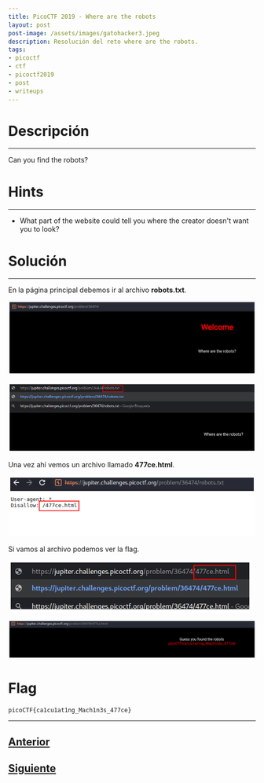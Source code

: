 ```yaml
---
title: PicoCTF 2019 - Where are the robots 
layout: post
post-image: /assets/images/gatohacker3.jpeg 
description: Resolución del reto where are the robots. 
tags:
- picoctf
- ctf
- picoctf2019
- post
- writeups
---
```

# Descripción
---

Can you find the robots? 


# Hints
---

- What part of the website could tell you where the creator doesn't want you to look?


# Solución
---

En la página principal debemos ir al archivo **robots.txt**.

![](/assets/images/images-picoctf-2019/where-are-the-robots-1.png)

![](/assets/images/images-picoctf-2019/where-are-the-robots-3.png)

Una vez ahí vemos un archivo llamado **477ce.html**.

![](/assets/images/images-picoctf-2019/where-are-the-robots-4.png)


Si vamos al archivo podemos ver la flag.

![](/assets/images/images-picoctf-2019/where-are-the-robots-6.png)

![](/assets/images/images-picoctf-2019/where-are-the-robots-5.png)


# Flag

`picoCTF{ca1cu1at1ng_Mach1n3s_477ce}`

---

## [Anterior](/blog/Insp3ct0r)
## [Siguiente](/blog/logon)